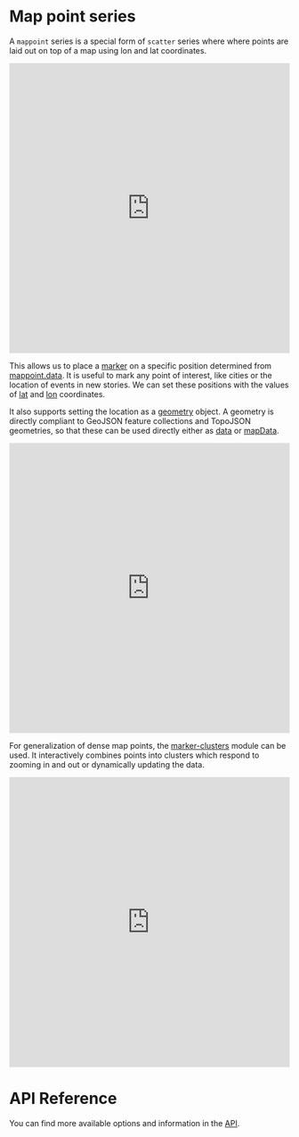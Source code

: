 Map point series
================

A `mappoint` series is a special form of `scatter` series where where points are laid out on top of a map using lon and lat coordinates.

<iframe style="width: 100%; height: 520px; border: none;" src="https://highcharts.com/samples/embed/maps/demo/mappoint-latlon" allow="fullscreen"></iframe>

This allows us to place a [marker](https://api.highcharts.com/highmaps/plotOptions.mappoint.marker) on a specific position determined from [mappoint.data](https://api.highcharts.com/highmaps/series.mappoint.data). It is useful to mark any point of interest, like cities or the location of events in new stories. We can set these positions with the values of [lat](https://api.highcharts.com/highmaps/series.mappoint.data.lat) and [lon](https://api.highcharts.com/highmaps/series.mappoint.data.lon) coordinates.

It also supports setting the location as a [geometry](https://api.highcharts.com/highmaps/series.mappoint.data.geometry) object. A geometry is directly compliant to GeoJSON feature collections and TopoJSON geometries, so that these can be used directly either as [data](https://api.highcharts.com/highmaps/series.mappoint.data) or [mapData](https://api.highcharts.com/highmaps/series.mappoint.mapData).

<iframe style="width: 100%; height: 520px; border: none;" src="https://highcharts.com/samples/embed/maps/plotoptions/mappoint-label" allow="fullscreen"></iframe>

For generalization of dense map points, the [marker-clusters](https://api.highcharts.com/highmaps/series.mappoint.cluster) module can be used. It interactively combines points into clusters which respond to zooming in and out or dynamically updating the data.

<iframe style="width: 100%; height: 520px; border: none;" src="https://highcharts.com/samples/embed/maps/marker-clusters/europe" allow="fullscreen"></iframe>



API Reference
=============

You can find more available options and information in the [API](https://api.highcharts.com/highmaps/series.mappoint).